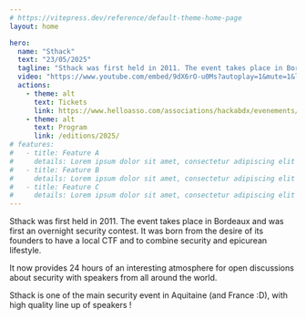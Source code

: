 ```yaml
---
# https://vitepress.dev/reference/default-theme-home-page
layout: home

hero:
  name: "Sthack"
  text: "23/05/2025"
  tagline: "Sthack was first held in 2011. The event takes place in Bordeaux and was first an overnight security contest. It was born from the desire of its founders to have a local CTF and to combine security and epicurean lifestyle."
  video: "https://www.youtube.com/embed/9dX6rO-u0Ms?autoplay=1&mute=1&loop=1&playlist=9dX6rO-u0Ms"
  actions:
    - theme: alt
      text: Tickets
      link: https://www.helloasso.com/associations/hackabdx/evenements/sthack-2025
    - theme: alt
      text: Program
      link: /editions/2025/
# features:
#   - title: Feature A
#     details: Lorem ipsum dolor sit amet, consectetur adipiscing elit
#   - title: Feature B
#     details: Lorem ipsum dolor sit amet, consectetur adipiscing elit
#   - title: Feature C
#     details: Lorem ipsum dolor sit amet, consectetur adipiscing elit
---
```


Sthack was first held in 2011. The event takes place in Bordeaux and was first an overnight security contest. It was born from the desire of its founders to have a local CTF and to combine security and epicurean lifestyle.

It now provides 24 hours of an interesting atmosphere for open discussions about security with speakers from all around the world.

Sthack is one of the main security event in Aquitaine (and France :D), with high quality line up of speakers !
